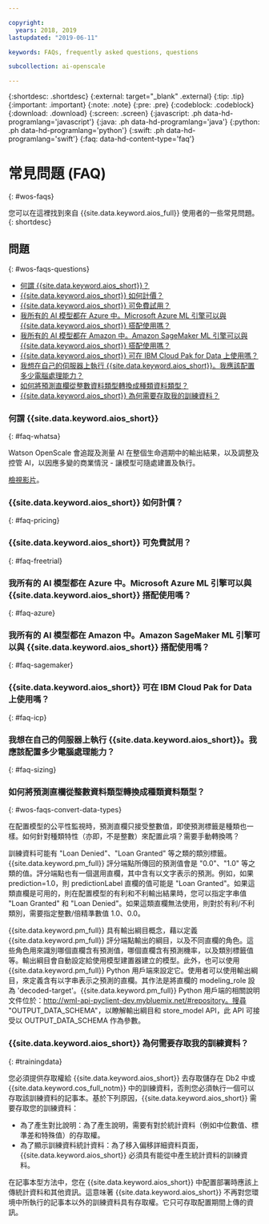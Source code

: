 ```yaml
---

copyright:
  years: 2018, 2019
lastupdated: "2019-06-11"

keywords: FAQs, frequently asked questions, questions

subcollection: ai-openscale

---
```


{:shortdesc: .shortdesc}
{:external: target="_blank" .external}
{:tip: .tip}
{:important: .important}
{:note: .note}
{:pre: .pre}
{:codeblock: .codeblock}
{:download: .download}
{:screen: .screen}
{:javascript: .ph data-hd-programlang='javascript'}
{:java: .ph data-hd-programlang='java'}
{:python: .ph data-hd-programlang='python'}
{:swift: .ph data-hd-programlang='swift'}
{:faq: data-hd-content-type='faq'}

# 常見問題 (FAQ)
{: #wos-faqs}

您可以在這裡找到來自 {{site.data.keyword.aios_full}} 使用者的一些常見問題。
{: shortdesc}

## 問題
{: #wos-faqs-questions}

- [何謂 {{site.data.keyword.aios_short}}？](#faq-whatsa)
- [{{site.data.keyword.aios_short}} 如何計價？](#faq-pricing)
- [{{site.data.keyword.aios_short}} 可免費試用？](#faq-freetrial)
- [我所有的 AI 模型都在 Azure 中。Microsoft Azure ML 引擎可以與 {{site.data.keyword.aios_short}} 搭配使用嗎？](#faq-azure)
- [我所有的 AI 模型都在 Amazon 中。Amazon SageMaker ML 引擎可以與 {{site.data.keyword.aios_short}} 搭配使用嗎？](#faq-sagemaker)
- [{{site.data.keyword.aios_short}} 可在 IBM Cloud Pak for Data 上使用嗎？](#faq-icp)
- [我想在自己的伺服器上執行 {{site.data.keyword.aios_short}}。我應該配置多少電腦處理能力？](#faq-sizing)
- [如何將預測直欄從整數資料類型轉換成種類資料類型？](#wos-faqs-convert-data-types)
- [{{site.data.keyword.aios_short}} 為何需要存取我的訓練資料？](#trainingdata)

### 何謂 {{site.data.keyword.aios_short}}
{: #faq-whatsa}

Watson OpenScale 會追蹤及測量 AI 在整個生命週期中的輸出結果，以及調整及控管 AI，以因應多變的商業情況 - 讓模型可隨處建置及執行。

[檢視影片]()。


### {{site.data.keyword.aios_short}} 如何計價？
{: #faq-pricing}




### {{site.data.keyword.aios_short}} 可免費試用？
{: #faq-freetrial}



### 我所有的 AI 模型都在 Azure 中。Microsoft Azure ML 引擎可以與 {{site.data.keyword.aios_short}} 搭配使用嗎？
{: #faq-azure}



### 我所有的 AI 模型都在 Amazon 中。Amazon SageMaker ML 引擎可以與 {{site.data.keyword.aios_short}} 搭配使用嗎？
{: #faq-sagemaker}



### {{site.data.keyword.aios_short}} 可在 IBM Cloud Pak for Data 上使用嗎？
{: #faq-icp}



### 我想在自己的伺服器上執行 {{site.data.keyword.aios_short}}。我應該配置多少電腦處理能力？
{: #faq-sizing}





### 如何將預測直欄從整數資料類型轉換成種類資料類型？
{: #wos-faqs-convert-data-types}

在配置模型的公平性監視時，預測直欄只接受整數值，即使預測標籤是種類也一樣。如何針對種類特性（亦即，不是整數）來配置此項？需要手動轉換嗎？ 

訓練資料可能有 "Loan Denied"、"Loan Granted" 等之類的類別標籤。{{site.data.keyword.pm_full}} 評分端點所傳回的預測值會是 "0.0"、"1.0" 等之類的值。評分端點也有一個選用直欄，其中含有以文字表示的預測。例如，如果 prediction=1.0，則 predictionLabel 直欄的值可能是 "Loan Granted"。如果這類直欄是可用的，則在配置模型的有利和不利輸出結果時，您可以指定字串值 "Loan Granted" 和 "Loan Denied"。如果這類直欄無法使用，則對於有利/不利類別，需要指定整數/倍精準數值 1.0、0.0。

{{site.data.keyword.pm_full}} 具有輸出綱目概念，藉以定義 {{site.data.keyword.pm_full}} 評分端點輸出的綱目，以及不同直欄的角色。這些角色用來識別哪個直欄含有預測值，哪個直欄含有預測機率，以及類別標籤值等。輸出綱目會自動設定給使用模型建置器建立的模型。此外，也可以使用 {{site.data.keyword.pm_full}} Python 用戶端來設定它。使用者可以使用輸出綱目，來定義含有以字串表示之預測的直欄。其作法是將直欄的 modeling_role 設為 'decoded-target'。{{site.data.keyword.pm_full}} Python 用戶端的相關說明文件位於：http://wml-api-pyclient-dev.mybluemix.net/#repository。搜尋 "OUTPUT_DATA_SCHEMA"，以瞭解輸出綱目和 store_model API，此 API 可接受以 OUTPUT_DATA_SCHEMA 作為參數。

### {{site.data.keyword.aios_short}} 為何需要存取我的訓練資料？
{: #trainingdata}

您必須提供存取權給 {{site.data.keyword.aios_short}} 去存取儲存在 Db2 中或 {{site.data.keyword.cos_full_notm}} 中的訓練資料，否則您必須執行一個可以存取該訓練資料的記事本。基於下列原因，{{site.data.keyword.aios_short}} 需要存取您的訓練資料：

- 為了產生對比說明：為了產生說明，需要有對於統計資料（例如中位數值、標準差和特殊值）的存取權。
- 為了顯示訓練資料統計資料：為了移入偏移詳細資料頁面，{{site.data.keyword.aios_short}} 必須具有能從中產生統計資料的訓練資料。

<!---
- To compute drift: Training data is required to build the drift detection model.
- To identify and suggest features to monitor for fairness: {{site.data.keyword.aios_short}} needs access to training data to suggest reference and monitored ranges.
--->

在記事本型方法中，您在 {{site.data.keyword.aios_short}} 中配置部署時應該上傳統計資料和其他資訊。這意味著 {{site.data.keyword.aios_short}} 不再對您環境中所執行的記事本以外的訓練資料具有存取權。它只可存取配置期間上傳的資訊。


